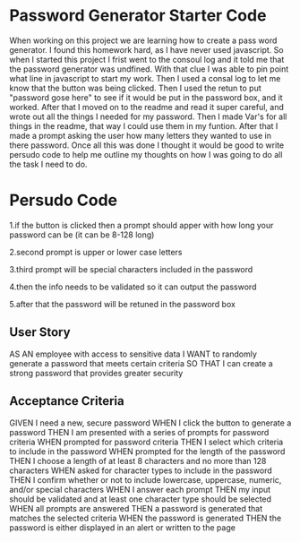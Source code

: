 # Password Generator Starter Code


When working on this project we are learning how to create a pass word generator. I found this homework hard, as I have never used javascript. So when I started this project I frist went to the consoul log and it told me that the password generator was undfined. With that clue I was able to pin point what line in javascript to start my work. Then I used a consal log to let me know that the button was being clicked. Then I used the retun to put "password gose here" to see if it would be put in the password box, and it worked. After that I moved on to the readme and read it super careful, and wrote out all the things I needed for my password. Then I made Var's for all things in the readme, that way I could use them in my funtion. After that I made a prompt asking the user how many letters they wanted to use in there password. 
Once all this was done I thought it would be good to write persudo code to help me outline my thoughts on how I was going to do all the task I need to do. 

# Persudo Code 

1.if the button is clicked then a prompt should apper with how long your password can be (it can be 8-128 long)

2.second prompt is upper or lower case letters 

3.third prompt will be special characters included in the password 

4.then the info needs to be validated so it can output the password 

5.after that the password will be retuned in the password box 



## User Story

AS AN employee with access to sensitive data
I WANT to randomly generate a password that meets certain criteria
SO THAT I can create a strong password that provides greater security

## Acceptance Criteria

GIVEN I need a new, secure password
WHEN I click the button to generate a password
THEN I am presented with a series of prompts for password criteria
WHEN prompted for password criteria
THEN I select which criteria to include in the password
WHEN prompted for the length of the password
THEN I choose a length of at least 8 characters and no more than 128 characters
WHEN asked for character types to include in the password
THEN I confirm whether or not to include lowercase, uppercase, numeric, and/or special characters
WHEN I answer each prompt
THEN my input should be validated and at least one character type should be selected
WHEN all prompts are answered
THEN a password is generated that matches the selected criteria
WHEN the password is generated
THEN the password is either displayed in an alert or written to the page